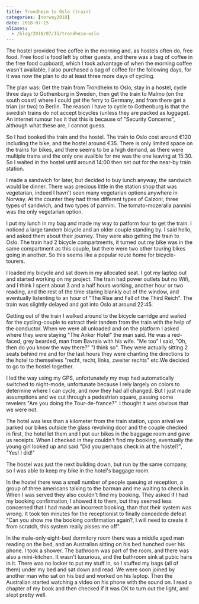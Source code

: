 ```yaml
---
title: Trondheim to Oslo (train)
categories: [norway2018]
date: 2018-07-15
aliases:
  - /blog/2018/07/15/trondheim-oslo
---
```


The hostel provided free coffee in the morning and, as hostels often do, free
food. Free food is food left by other guests, and there was a bag of coffee in
the free food cupboard, which I took advantage of when the morning coffee
wasn't available, I also purchased a bag of coffee for the following days, for
it was now the plan to do at least three more days of cycling.

The plan was: Get the train from Trondheim to Oslo, stay in a hostel, cycle
three days to Gothenburg in Sweden, then get the train to Malmo (on the south
coast) where I could get the ferry to Germany, and from there get a trian (or
two) to Berlin. The reason I have to cycle to Gothenburg is that the swedish
trains do not accept bicycles (unless they are packed as luggage). An internet
rumour has it that this is because of "Security Concerns", although what
these are, I cannot guess.

So I had booked the train and the hostel. The train to Oslo cost around €120
including the bike, and the hostel around €35. There is only limited space on
the trains for bikes, and there seems to be a high demand, as there were
multiple trains and the only one availble for me was the one leaving at 15:30.
So I waited in the hostel until around 14:00 then set out for the near-by
train station.

I made a sandwich for later, but decided to buy lunch anyway, the sandwich
would be dinner. There was precious little in the station shop that was
vegetarian, indeed I havn't seen many vegetarian options anywhere in Norway.
At the counter they had three different types of Calzoni, three types of
sandwich, and two types of pannini. The tomato-mozeralla pannini was the only
vegetarian option.

I put my lunch in my bag and made my way to patform four to get the train. I
noticed a large tandem bicycle and an older couple standing by. I said hello,
and asked them about their journey. They were also getting the train to Oslo.
The train had 2 bicycle compartments, it turned out my bike was in the same
compartment as this couple, but there were two other touring bikes going in
another. So this seems like a popular route home for bicycle-tourers.

I loaded my bicycle and sat down in my allocated seat. I got my laptop out and
started working on my project. The train had power outlets but no Wifi, and I
think I spent about 3 and a half hours working, another hour or two reading,
and the rest of the time staring blankly out of the window, and eventually
listenting to an hour of "The Rise and Fall of the Third Reich". The train was
slightly delayed and got into Oslo at around 22:45.

Getting out of the train I walked around to the bicycle carridge and waited
for the cycling-couple to extract their tandem from the train with the help of
the conductor. When we were all unloaded and on the platform I asked where
they were staying "The Anker Hotel" the man said. He was a red-faced, grey
bearded, man from Bavraia with his wife. "Me too" I said, "Oh, then do you
know the way there?" "I think so". They were actually sitting 2 seats behind
me and for the last hours they were chanting the directions to the hotel to
themselves "recht, recht, links, zweiter rechts" etc.We decided to go to the
hostel together.

I led the way using my GPS, unfortunately my map had automatically switched to
night-mode, unfortunate because I rely largely on colors to determine where I
can cycle, and now they had all changed. But I just made assumptions and we
cut through a pedestrian square, passing some revelers "Are you doing the
Tour-de-france?". I thought it was obvious that we were not.

The hotel was less than a kilometer from the train station, upon arival we
parked our bikes outside the glass revolving door and the couple checked in
first, the hotel let them and I put our bikes in the baggage room and gave us
receipts. When I checked in they couldn't find my booking, eventually the
young girl looked up and said "Did you perhaps check in at the hostel?", "Yes!
I did!"

The hostel was just the next building down, but run by the same company, so I
was able to keep my bike in the hotel's baggage room.

In the hostel there was a small number of people queuing at reception, a group
of three americans talking to the barman and me waiting to check in. When I
was served they also couldn't find my booking. They asked if I had my booking
confirmation, I showed it to them, but they seemed less concerned that I had
made an incorrect booking, than that their system was wrong. It took ten
minutes for the receptionist to finally concedede defeat "Can you show me the
booking confirmation again?, I will need to create it from scratch, this
system really pisses me off".

In the male-only eight-bed dormitory room there was a middle aged man reading
on the bed, and an Australian sitting on his bed hunched over his phone. I
took a shower. The bathroom was part of the room, and there was also a
mini-kitchen. It wasn't luxurious, and the bathroom sink at pubic hairs in it.
There was no locker to put my stuff in, so I stuffed my bags (all of them)
under my bed and sat down and read. We were soon joined by another man who sat
on his bed and worked on his laptop. Then the Australian started watching a
video on his phone with the sound on. I read a chapter of my book and then
checked if it was OK to turn out the light, and slept pretty well.
